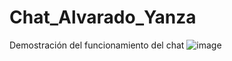 # Chat_Alvarado_Yanza

Demostración del funcionamiento del chat
![image](https://github.com/dfao2003/Chat_Alvarado_Yanza/assets/139601225/74975148-20c0-48a7-b388-6a28e69843fd)

